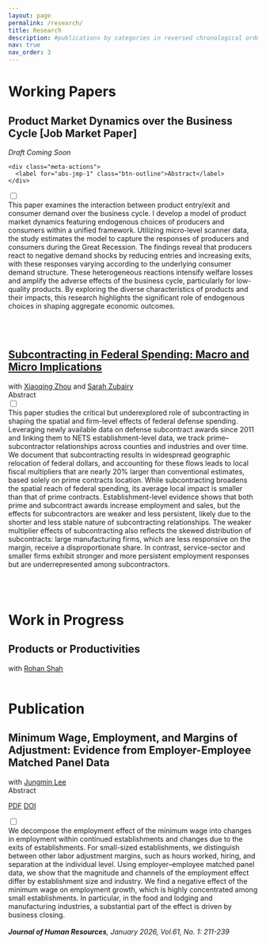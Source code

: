 ```yaml
---
layout: page
permalink: /research/
title: Research
description: #publications by categories in reversed chronological order. generated by jekyll-scholar.
nav: true
nav_order: 3
---
```


<!-- _pages/research.md -->
<div class="publications">

<h1>Working Papers</h1>

<h2>Product Market Dynamics over the Business Cycle  <span class="subtitle">[Job Market Paper]</span></h2>
<div class="meta-row">
    <span class="meta-left"> <i>Draft Coming Soon</i>
    </span>
    
    <div class="meta-actions">
      <label for="abs-jmp-1" class="btn-outline">Abstract</label>
    </div>
</div>

 <input id="abs-jmp-1" type="checkbox" class="abstract-toggle">
  <div class="abstract-content">
    This paper examines the interaction between product entry/exit and consumer demand over the business cycle. I develop a model of product market dynamics featuring endogenous choices of producers and consumers within a unified framework. Utilizing micro-level scanner data, the study estimates the model to capture the responses of producers and consumers during the Great Recession. The findings reveal that producers react to negative demand shocks by reducing entries and increasing exits, with these responses varying according to the underlying consumer demand structure. These heterogeneous reactions intensify welfare losses and amplify the adverse effects of the business cycle, particularly for low-quality products. By exploring the diverse characteristics of products and their impacts, this research highlights the significant role of endogenous choices in shaping aggregate economic outcomes.
  </div>


<br><br>

<h2>
  <a href="https://geumbipark.github.io/assets/pdf/PZZ_subcontracting_27Aug2025.pdf" target="_blank">
    Subcontracting in Federal Spending: Macro and Micro Implications
  </a>
</h2>
 <div class="meta-row">
    <span class="meta-left"> 
      with
<a href="https://sites.google.com/a/umich.edu/xqzhou/home?authuser=0" target="_blank">Xiaoqing Zhou</a>
and
<a href="https://sites.google.com/site/sarahzubairy/home?authuser=0" target="_blank">Sarah Zubairy</a>
    </span>
    <div class="meta-actions">
      <label for="abs-sub-1" class="btn-outline">Abstract</label>
    </div>
  </div>
  
<input id="abs-sub-1" type="checkbox" class="abstract-toggle">
  <div class="abstract-content">
    This paper studies the critical but underexplored role of subcontracting in shaping the spatial and firm-level effects of federal defense spending. Leveraging newly available data on defense subcontract awards since 2011 and linking them to NETS establishment-level data, we track prime–subcontractor relationships across counties and industries and over time. We document that subcontracting results in widespread geographic relocation of federal dollars, and accounting for these flows leads to local fiscal multipliers that are nearly 20% larger than conventional estimates, based solely on prime contracts location. While subcontracting broadens the spatial reach of federal spending, its average local impact is smaller than that of prime contracts. Establishment-level evidence shows that both prime and subcontract awards increase employment and sales, but the effects for subcontractors are weaker and less persistent, likely due to the shorter and less stable nature of subcontracting relationships. The weaker multiplier effects of subcontracting also reflects the skewed distribution of subcontracts: large manufacturing firms, which are less responsive on the margin, receive a disproportionate share. In contrast, service-sector and smaller firms exhibit stronger and more persistent employment responses but are underrepresented among subcontractors.
  </div>

<br> <br>

<h1>Work in Progress</h1>

<h2>Products or Productivities</h2>
with
<a href="https://sites.google.com/view/rohan-shah/home?authuser=0" target="_blank">Rohan Shah</a>
<br><br>

<h1>Publication</h1>

<h2>Minimum Wage, Employment, and Margins of Adjustment: Evidence from Employer-Employee Matched Panel Data</h2>

<div class="meta-row">
<span class="meta-left">
  with <a href="https://sites.google.com/view/jungminlee71/home?authuser=0" target="_blank">Jungmin Lee</a>
</span>

<div class="meta-actions">
  <label for="abs-mw-1" class="btn-outline">Abstract</label>
    
  <a href="/assets/pdf/Jungmin_Lee-Geumbi_Park-Final Manuscript w Appendix.pdf" class="btn-outline" target="_blank">PDF</a>
  <a href="https://doi.org/10.3368/jhr.0820-11082R3" class="btn-outline" target="_blank">DOI</a>

</div>
</div>

<input id="abs-mw-1" type="checkbox" class="abstract-toggle">
<div class="abstract-content">
We decompose the employment effect of the minimum wage into changes in employment within continued establishments and changes due to the exits of establishments. For small-sized establishments, we distinguish between other labor adjustment margins, such as hours worked, hiring, and separation at the individual level. Using employer–employee matched panel data, we show that the magnitude and channels of the employment effect differ by establishment size and industry. We find a negative effect of the minimum wage on employment growth, which is highly concentrated among small establishments. In particular, in the food and lodging and manufacturing industries, a substantial part of the effect is driven by business closing.
</div>  
<br>
<i><b>Journal of Human Resources</b>, January 2026, Vol.61, No. 1: 211-239</i>
<br>



</div>

